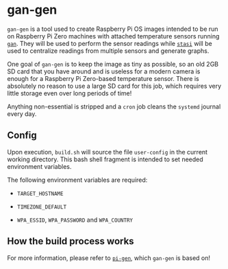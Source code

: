 # gan-gen

`gan-gen` is a tool used to create Raspberry Pi OS images intended to be run on Raspberry Pi Zero machines with attached temperature sensors running [`gan`](https://github.com/ibz/gan). They will be used to perform the sensor readings while [`stasi`](https://github.com/ibz/stasi) will be used to centralize readings from multiple sensors and generate graphs.

One goal of `gan-gen` is to keep the image as tiny as possible, so an old 2GB SD card that you have around and is useless for a modern camera is enough for a Raspberry Pi Zero-based temperature sensor. There is absolutely no reason to use a large SD card for this job, which requires very little storage even over long periods of time!

Anything non-essential is stripped and a `cron` job cleans the `systemd` journal every day.

## Config

Upon execution, `build.sh` will source the file `user-config` in the current
working directory.  This bash shell fragment is intended to set needed
environment variables.

The following environment variables are required:

 * `TARGET_HOSTNAME`

 * `TIMEZONE_DEFAULT`

 * `WPA_ESSID`, `WPA_PASSWORD` and `WPA_COUNTRY`

## How the build process works

For more information, please refer to [`pi-gen`](https://github.com/RPi-Distro/pi-gen#readme), which `gan-gen` is based on!

